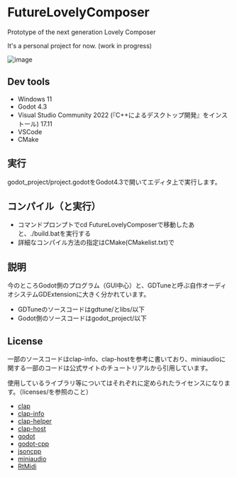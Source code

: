 # FutureLovelyComposer
 Prototype of the next generation Lovely Composer

It's a personal project for now. (work in progress)

![image](https://github.com/user-attachments/assets/d1613e6e-4de5-4771-b939-87570e299c42)

## Dev tools
* Windows 11 
* Godot 4.3
* Visual Studio Community 2022 (『C++によるデスクトップ開発』をインストール) 17.11
* VSCode
* CMake

## 実行
godot_project/project.godotをGodot4.3で開いてエディタ上で実行します。

## コンパイル（と実行）
* コマンドプロンプトでcd FutureLovelyComposerで移動したあと、./build.batを実行する
* 詳細なコンパイル方法の指定はCMake(CMakelist.txt)で

## 説明
今のところGodot側のプログラム（GUI中心）と、GDTuneと呼ぶ自作オーディオシステムGDExtensionに大きく分かれています。
* GDTuneのソースコードはgdtune/とlibs/以下
* Godot側のソースコードはgodot_project/以下

## License
一部のソースコードはclap-info、clap-hostを参考に書いており、miniaudioに関する一部のコードは公式サイトのチュートリアルから引用しています。

使用しているライブラリ等についてはそれぞれに定められたライセンスになります。（licenses/を参照のこと）
* [clap](https://github.com/free-audio/clap)
* [clap-info](https://github.com/free-audio/clap-info)
* [clap-helper](https://github.com/free-audio/clap-helpers)
* [clap-host](https://github.com/free-audio/clap-host)
* [godot](https://github.com/godotengine/godot)
* [godot-cpp](https://github.com/godotengine/godot-cpp) 
* [jsoncpp](https://github.com/open-source-parsers/jsoncpp) 
* [miniaudio](https://github.com/mackron/miniaudio)
* [RtMidi](https://github.com/thestk/rtmidi)
